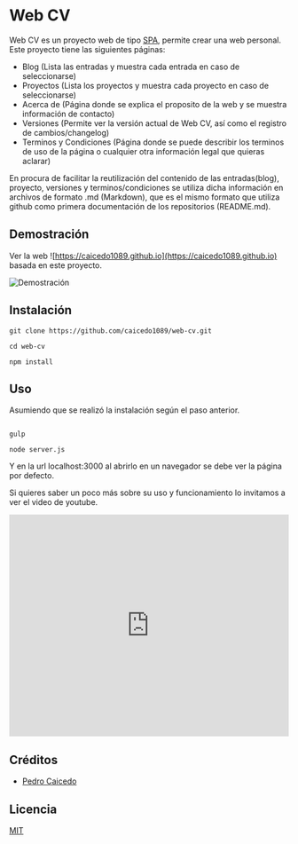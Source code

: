 # Web CV

Web CV es un proyecto web de tipo [SPA](https://es.wikipedia.org/wiki/Single-page_application), permite crear una web personal. Este proyecto tiene las siguientes páginas:

- Blog (Lista las entradas y muestra cada entrada en caso de seleccionarse)
- Proyectos (Lista los proyectos y muestra cada proyecto en caso de seleccionarse)
- Acerca de (Página donde se explica el proposito de la web y se muestra información de contacto)
- Versiones (Permite ver la versión actual de Web CV, así como el registro de cambios/changelog)
- Terminos y Condiciones (Página donde se puede describir los terminos de uso de la página o cualquier otra información legal que quieras aclarar)

En procura de facilitar la reutilización del contenido de las entradas(blog), proyecto, versiones y terminos/condiciones se utiliza dicha información en archivos de formato .md (Markdown), que es el mismo formato que utiliza github como primera documentación de los repositorios (README.md).

## Demostración

Ver la web ![https://caicedo1089.github.io](https://caicedo1089.github.io) basada en este proyecto.

![Demostración](https://https://caicedo1089.github.io/img/webcv/demo.gif)

## Instalación

```
git clone https://github.com/caicedo1089/web-cv.git

cd web-cv

npm install
```

## Uso

Asumiendo que se realizó la instalación según el paso anterior.

```

gulp

node server.js
```

Y en la url localhost:3000 al abrirlo en un navegador se debe ver la página por defecto.

Si quieres saber un poco más sobre su uso y funcionamiento lo invitamos a ver el video de youtube.

<iframe width="100%" height="400" src="https://www.youtube.com/embed/GZasf7z_hAQ" frameborder="0" gesture="media" allow="encrypted-media" allowfullscreen></iframe>


## Créditos
- [Pedro Caicedo](http://pcaicedo.com)

## Licencia

[MIT](https://opensource.org/licenses/MIT)